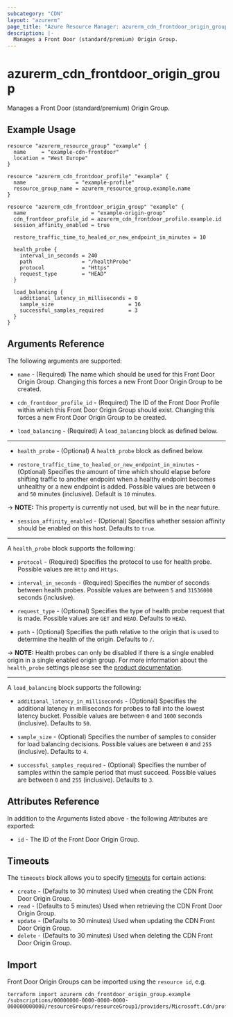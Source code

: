 ```yaml
---
subcategory: "CDN"
layout: "azurerm"
page_title: "Azure Resource Manager: azurerm_cdn_frontdoor_origin_group"
description: |-
  Manages a Front Door (standard/premium) Origin Group.
---
```


# azurerm_cdn_frontdoor_origin_group

Manages a Front Door (standard/premium) Origin Group.

## Example Usage

```hcl
resource "azurerm_resource_group" "example" {
  name     = "example-cdn-frontdoor"
  location = "West Europe"
}

resource "azurerm_cdn_frontdoor_profile" "example" {
  name                = "example-profile"
  resource_group_name = azurerm_resource_group.example.name
}

resource "azurerm_cdn_frontdoor_origin_group" "example" {
  name                     = "example-origin-group"
  cdn_frontdoor_profile_id = azurerm_cdn_frontdoor_profile.example.id
  session_affinity_enabled = true

  restore_traffic_time_to_healed_or_new_endpoint_in_minutes = 10

  health_probe {
    interval_in_seconds = 240
    path                = "/healthProbe"
    protocol            = "Https"
    request_type        = "HEAD"
  }

  load_balancing {
    additional_latency_in_milliseconds = 0
    sample_size                        = 16
    successful_samples_required        = 3
  }
}
```

## Arguments Reference

The following arguments are supported:

* `name` - (Required) The name which should be used for this Front Door Origin Group. Changing this forces a new Front Door Origin Group to be created.

* `cdn_frontdoor_profile_id` - (Required) The ID of the Front Door Profile within which this Front Door Origin Group should exist. Changing this forces a new Front Door Origin Group to be created.

* `load_balancing` - (Required) A `load_balancing` block as defined below.

---

* `health_probe` - (Optional) A `health_probe` block as defined below.

* `restore_traffic_time_to_healed_or_new_endpoint_in_minutes` - (Optional) Specifies the amount of time which should elapse before shifting traffic to another endpoint when a healthy endpoint becomes unhealthy or a new endpoint is added. Possible values are between `0` and `50` minutes (inclusive). Default is `10` minutes. 

-> **NOTE:** This property is currently not used, but will be in the near future.

* `session_affinity_enabled` - (Optional) Specifies whether session affinity should be enabled on this host. Defaults to `true`.

---

A `health_probe` block supports the following:

* `protocol` - (Required) Specifies the protocol to use for health probe. Possible values are `Http` and `Https`.

* `interval_in_seconds` - (Required) Specifies the number of seconds between health probes. Possible values are between `5` and `31536000` seconds (inclusive).

* `request_type` - (Optional) Specifies the type of health probe request that is made. Possible values are `GET` and `HEAD`. Defaults to `HEAD`.

* `path` - (Optional) Specifies the path relative to the origin that is used to determine the health of the origin. Defaults to `/`.

-> **NOTE:** Health probes can only be disabled if there is a single enabled origin in a single enabled origin group. For more information about the `health_probe` settings please see the [product documentation](https://docs.microsoft.com/azure/frontdoor/health-probes).

---

A `load_balancing` block supports the following:

* `additional_latency_in_milliseconds` - (Optional) Specifies the additional latency in milliseconds for probes to fall into the lowest latency bucket. Possible values are between `0` and `1000` seconds (inclusive). Defaults to `50`.

* `sample_size` - (Optional) Specifies the number of samples to consider for load balancing decisions. Possible values are between `0` and `255` (inclusive). Defaults to `4`.

* `successful_samples_required` - (Optional) Specifies the number of samples within the sample period that must succeed. Possible values are between `0` and `255` (inclusive). Defaults to `3`.

## Attributes Reference

In addition to the Arguments listed above - the following Attributes are exported:

* `id` - The ID of the Front Door Origin Group.

## Timeouts

The `timeouts` block allows you to specify [timeouts](https://www.terraform.io/language/resources/syntax#operation-timeouts) for certain actions:

* `create` - (Defaults to 30 minutes) Used when creating the CDN Front Door Origin Group.
* `read` - (Defaults to 5 minutes) Used when retrieving the CDN Front Door Origin Group.
* `update` - (Defaults to 30 minutes) Used when updating the CDN Front Door Origin Group.
* `delete` - (Defaults to 30 minutes) Used when deleting the CDN Front Door Origin Group.

## Import

Front Door Origin Groups can be imported using the `resource id`, e.g.

```shell
terraform import azurerm_cdn_frontdoor_origin_group.example /subscriptions/00000000-0000-0000-0000-000000000000/resourceGroups/resourceGroup1/providers/Microsoft.Cdn/profiles/profile1/originGroups/originGroup1
```
